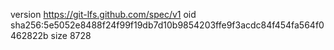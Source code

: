 version https://git-lfs.github.com/spec/v1
oid sha256:5e5052e8488f24f99f19db7d10b9854203ffe9f3acdc84f454fa564f0462822b
size 8728

